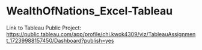 # WealthOfNations_Excel-Tableau

Link to Tableau Public Project: https://public.tableau.com/app/profile/chi.kwok4309/viz/TableauAssignment_17239988157450/Dashboard?publish=yes
